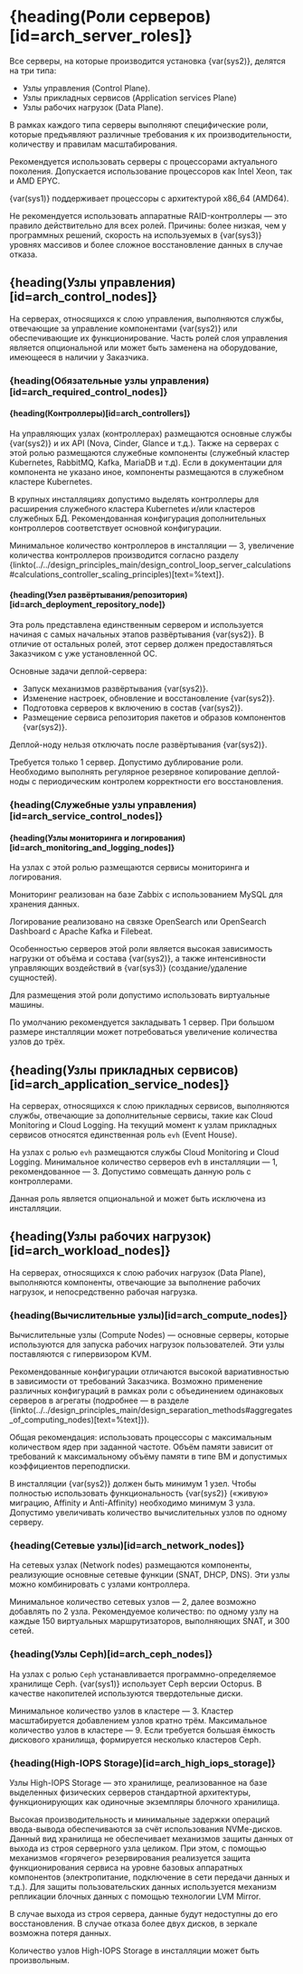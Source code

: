 # {heading(Роли серверов)[id=arch_server_roles]}

Все серверы, на которые производится установка {var(sys2)}, делятся на три типа:

* Узлы управления (Control Plane).
* Узлы прикладных сервисов (Application services Plane)
* Узлы рабочих нагрузок (Data Plane).

В рамках каждого типа серверы выполняют специфические роли, которые предъявляют различные требования к их производительности, количеству и правилам масштабирования.

Рекомендуется использовать серверы с процессорами актуального поколения. Допускается использование процессоров как Intel Xeon, так и AMD EPYC.

<err>

{var(sys1)} поддерживает процессоры с архитектурой x86_64 (AMD64).

</err>

Не рекомендуется использовать аппаратные RAID-контроллеры — это правило действительно для всех ролей. Причины: более низкая, чем у программных решений, скорость на используемых в {var(sys3)} уровнях массивов и более сложное восстановление данных в случае отказа.

## {heading(Узлы управления)[id=arch_control_nodes]}

На серверах, относящихся к слою управления, выполняются службы, отвечающие за управление компонентами {var(sys2)} или обеспечивающие их функционирование. Часть ролей слоя управления является опциональной или может быть заменена на оборудование, имеющееся в наличии у Заказчика.

### {heading(Обязательные узлы управления)[id=arch_required_control_nodes]}

#### {heading(Контроллеры)[id=arch_controllers]}

На управляющих узлах (контроллерах) размещаются основные службы {var(sys2)} и их API (Nova, Cinder, Glance и т.д.). Также на серверах с этой ролью размещаются служебные компоненты (служебный кластер Kubernetes, RabbitMQ, Kafka, MariaDB и т.д). Если в документации для компонента не указано иное, компоненты размещаются в служебном кластере Kubernetes.

В крупных инсталляциях допустимо выделять контроллеры для расширения служебного кластера Kubernetes и/или кластеров служебных БД. Рекомендованная конфигурация дополнительных контроллеров соответствует основной конфигурации.

Минимальное количество контроллеров в инсталляции — 3, увеличение количества контроллеров производится согласно разделу {linkto(../../design_principles_main/design_control_loop_server_calculations#calculations_controller_scaling_principles)[text=%text]}.

#### {heading(Узел развёртывания/репозитория)[id=arch_deployment_repository_node]}

Эта роль представлена единственным сервером и используется начиная с самых начальных этапов развёртывания {var(sys2)}. В отличие от остальных ролей, этот сервер должен предоставляться Заказчиком с уже установленной ОС.

Основные задачи деплой-сервера:

* Запуск механизмов развёртывания {var(sys2)}.
* Изменение настроек, обновление и восстановление {var(sys2)}.
* Подготовка серверов к включению в состав {var(sys2)}.
* Размещение сервиса репозитория пакетов и образов компонентов {var(sys2)}.

<err>

Деплой-ноду нельзя отключать после развёртывания {var(sys2)}.

</err>

Требуется только 1 сервер. Допустимо дублирование роли. Необходимо выполнять регулярное резервное копирование деплой-ноды с периодическим контролем корректности его восстановления.

### {heading(Служебные узлы управления)[id=arch_service_control_nodes]}

#### {heading(Узлы мониторинга и логирования)[id=arch_monitoring_and_logging_nodes]}

На узлах с этой ролью размещаются сервисы мониторинга и логирования.

Мониторинг реализован на базе Zabbix с использованием MySQL для хранения данных.

Логирование реализовано на связке OpenSearch или OpenSearch Dashboard с Apache Kafka и Filebeat.

Особенностью серверов этой роли является высокая зависимость нагрузки от объёма и состава {var(sys2)}, а также интенсивности управляющих воздействий в {var(sys3)} (создание/удаление сущностей).

Для размещения этой роли допустимо использовать виртуальные машины.

По умолчанию рекомендуется закладывать 1 сервер. При большом размере инсталляции может потребоваться увеличение количества узлов до трёх.

## {heading(Узлы прикладных сервисов)[id=arch_application_service_nodes]}

На серверах, относящихся к слою прикладных сервисов, выполняются службы, отвечающие за дополнительные сервисы, такие как Cloud Monitoring и Cloud Logging. На текущий момент к узлам прикладных сервисов относятся единственная роль `evh` (Event House).

На узлах с ролью `evh` размещаются службы Cloud Monitoring и Cloud Logging. Минимальное количество серверов evh в инсталляции — 1, рекомендованное — 3. Допустимо совмещать данную роль с контроллерами.

Данная роль является опциональной и может быть исключена из инсталляции.

## {heading(Узлы рабочих нагрузок)[id=arch_workload_nodes]}

На серверах, относящихся к слою рабочих нагрузок (Data Plane), выполняются компоненты, отвечающие за выполнение рабочих нагрузок, и непосредственно рабочая нагрузка.

### {heading(Вычислительные узлы)[id=arch_compute_nodes]}

Вычислительные узлы (Compute Nodes) — основные серверы, которые используются для запуска рабочих нагрузок пользователей. Эти узлы поставляются с гипервизором KVM.

Рекомендованные конфигурации отличаются высокой вариативностью в зависимости от требований Заказчика. Возможно применение различных конфигураций в рамках роли с объединением одинаковых серверов в агрегаты (подробнее — в разделе {linkto(../../design_principles_main/design_separation_methods#aggregates_of_computing_nodes)[text=%text]}).

Общая рекомендация: использовать процессоры с максимальным количеством ядер при заданной частоте. Объём памяти зависит от требований к максимальному объёму памяти в типе ВМ и допустимых коэффициентов переподписки.

В инсталляции {var(sys2)} должен быть минимум 1 узел. Чтобы полностью использовать функциональность {var(sys2)} («живую» миграцию, Affinity и Anti-Affinity) необходимо минимум 3 узла. Допустимо увеличивать количество вычислительных узлов по одному серверу.

### {heading(Сетевые узлы)[id=arch_network_nodes]}

На сетевых узлах (Network nodes) размещаются компоненты, реализующие основные сетевые функции (SNAT, DHCP, DNS). Эти узлы можно комбинировать с узлами контроллера.

Минимальное количество сетевых узлов — 2, далее возможно добавлять по 2 узла. Рекомендуемое количество: по одному узлу на каждые 150 виртуальных маршрутизаторов, выполняющих SNAT, и 300 сетей.

### {heading(Узлы Ceph)[id=arch_ceph_nodes]}

На узлах с ролью `Ceph` устанавливается программно-определяемое хранилище Ceph. {var(sys1)} использует Ceph версии Octopus. В качестве накопителей используются твердотельные диски.

Минимальное количество узлов в кластере — 3. Кластер масштабируется добавлением узлов кратно трём. Максимальное количество узлов в кластере — 9. Если требуется большая ёмкость дискового хранилища, формируется несколько кластеров Ceph.

### {heading(High-IOPS Storage)[id=arch_high_iops_storage]}

Узлы High-IOPS Storage — это хранилище, реализованное на базе выделенных физических серверов стандартной архитектуры, функционирующих как одиночные экземпляры блочного хранилища.

Высокая производительность и минимальные задержки операций ввода-вывода обеспечиваются за счёт использования NVMe-дисков. Данный вид хранилища не обеспечивает механизмов защиты данных от выхода из строя серверного узла целиком. При этом, с помощью механизмов «горячего» резервирования реализуется защита функционирования сервиса на уровне базовых аппаратных компонентов (электропитание, подключение в сети передачи данных и т.д.). Для защиты пользовательских данных используется механизм репликации блочных данных с помощью технологии LVM Mirror.

<err>

В случае выхода из строя сервера, данные будут недоступны до его восстановления. В случае отказа более двух дисков, в зеркале возможна потеря данных.

</err>

Количество узлов High-IOPS Storage в инсталляции может быть произвольным.